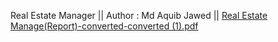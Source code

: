 Real Estate Manager ||
Author : Md Aquib Jawed ||
[Real Estate Manage(Report)-converted-converted (1).pdf](https://github.com/Aquib8757/Java_Ltts/files/6633833/Real.Estate.Manage.Report.-converted-converted.1.pdf)


